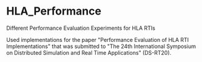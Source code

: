 # HLA_Performance

Different Performance Evaluation Experiments for HLA RTIs

Used implementations for the paper "Performance Evaluation of
HLA RTI Implementations" that was submitted to "The 24th International Symposium on
Distributed Simulation and Real Time Applications" (DS-RT20).
